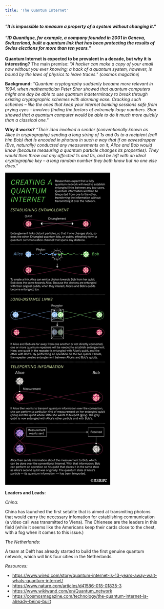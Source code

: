 ```yaml
---
title: 'The Quantum Internet'
---
```


#### _"It is impossible to measure a property of a system without changing it."_

#### _"ID Quantique, for example, a company founded in 2001 in Geneva, Switzerland, built a quantum link that has been protecting the results of Swiss elections for more than ten years."_

**Quantum Internet is expected to be prevalent in a decade, but why it is interesting?**
The main premise: _"A hacker can make a copy of your email now without you ever knowing; a hack of a quantum system, however, is bound by the laws of physics to leave traces." (cosmos magazine)_


**Background:**
_"Quantum cryptography suddenly became more relevant in 1994, when mathematician Peter Shor showed that quantum computers might one day be able to use quantum indeterminacy to break through existing cryptographic schemes with alarming ease. Cracking such schemes – like the ones that keep your internet banking sessions safe from prying eyes – involves finding the factors of extremely large numbers. Shor showed that a quantum computer would be able to do it much more quickly than a classical one."_


**Why it works?**
_"Their idea involved a sender (conventionally known as Alice in cryptography) sending a long string of 1s and 0s to a recipient (call him Bob) that is encoded in photons in such a way that if an eavesdropper (Eve, naturally) conducted any measurements on it, Alice and Bob would know (because measuring a quantum particle changes its properties). They would then throw out any affected 1s and 0s, and be left with an ideal cryptographic key – a long random number they both know but no one else does."_


![The Quantum Internet](qunatum_internet.jpg)


**Leaders and Leads:**

_China:_

China has launched the first setalite that is aimed at transmiting photons that would carry the necessary infomation for establishing communication (a video call was transmitted to Viena). The Chienese are the leaders in this field (while it seems like the Americans keep their cards close to the chest, with a fog when it comes to this issue.)


_The Netherlands:_

A team at Delft has already started to build the first genuine quantum network, which will link four cities in the Netherlands.


_Resources:_

- https://www.wired.com/story/quantum-internet-is-13-years-away-wait-whats-quantum-internet/
- https://www.nature.com/articles/d41586-018-01835-3
- https://www.wikiwand.com/en/Quantum_network
- https://cosmosmagazine.com/technology/the-quantum-internet-is-already-being-built